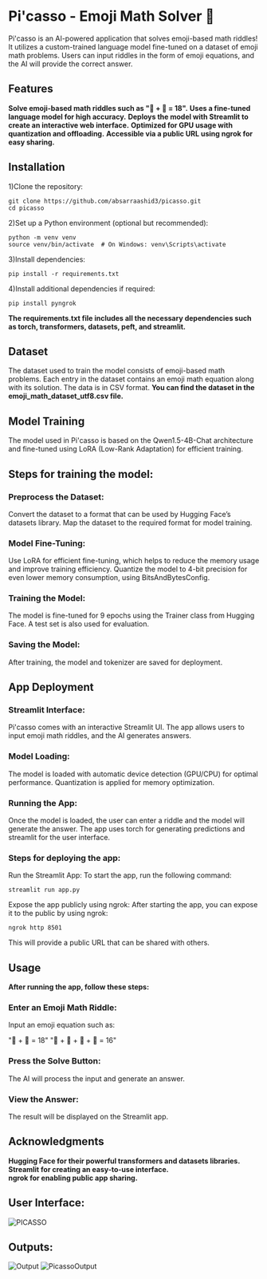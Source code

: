 # Pi'casso - Emoji Math Solver 🤖

Pi'casso is an AI-powered application that solves emoji-based math riddles! It utilizes a 
custom-trained language model fine-tuned on a dataset of emoji math problems. 
Users can input riddles in the form of emoji equations, and the AI will 
provide the correct answer.

## Features
**Solve emoji-based math riddles such as "🚀 + 🚀 = 18".**
**Uses a fine-tuned language model for high accuracy.**
**Deploys the model with Streamlit to create an interactive web interface.**
**Optimized for GPU usage with quantization and offloading.**
**Accessible via a public URL using ngrok for easy sharing.**

## Installation
1)Clone the repository:
```
git clone https://github.com/absarraashid3/picasso.git
cd picasso
```

2)Set up a Python environment (optional but recommended):
```
python -m venv venv
source venv/bin/activate  # On Windows: venv\Scripts\activate
```

3)Install dependencies:
```
pip install -r requirements.txt
```
4)Install additional dependencies if required:
```
pip install pyngrok
```
**The requirements.txt file includes all the necessary dependencies such as torch, transformers, datasets, peft, and streamlit.**

## Dataset
The dataset used to train the model consists of emoji-based math problems. Each entry in the dataset contains an emoji math equation along with its solution. The data is in CSV format.
**You can find the dataset in the emoji_math_dataset_utf8.csv file.**

## Model Training
The model used in Pi'casso is based on the Qwen1.5-4B-Chat architecture and fine-tuned using LoRA (Low-Rank Adaptation) for efficient training.

## Steps for training the model:
### Preprocess the Dataset:
Convert the dataset to a format that can be used by Hugging Face’s datasets library.
Map the dataset to the required format for model training.
### Model Fine-Tuning:
Use LoRA for efficient fine-tuning, which helps to reduce the memory usage and improve training efficiency.
Quantize the model to 4-bit precision for even lower memory consumption, using BitsAndBytesConfig.
### Training the Model:
The model is fine-tuned for 9 epochs using the Trainer class from Hugging Face. A test set is also used for evaluation.
### Saving the Model:
After training, the model and tokenizer are saved for deployment.

## App Deployment
### Streamlit Interface:
Pi'casso comes with an interactive Streamlit UI. The app allows users to input emoji math riddles, and the AI generates answers.

### Model Loading:
The model is loaded with automatic device detection (GPU/CPU) for optimal performance.
Quantization is applied for memory optimization.

### Running the App:
Once the model is loaded, the user can enter a riddle and the model will generate the answer.
The app uses torch for generating predictions and streamlit for the user interface.

### Steps for deploying the app:
Run the Streamlit App: To start the app, run the following command:
```
streamlit run app.py
```
Expose the app publicly using ngrok: After starting the app, you can expose it to the public by using ngrok:
```
ngrok http 8501
```
This will provide a public URL that can be shared with others.


## Usage
**After running the app, follow these steps:**
### Enter an Emoji Math Riddle:
Input an emoji equation such as:

"🚀 + 🚀 = 18"
"🍕 + 🍕 + 🍕 + 🍕 = 16"
### Press the Solve Button:
The AI will process the input and generate an answer.
### View the Answer:
The result will be displayed on the Streamlit app.

## Acknowledgments
**Hugging Face for their powerful transformers and datasets libraries.** <br>
**Streamlit for creating an easy-to-use interface.** <br>
**ngrok for enabling public app sharing.** <br>

## User Interface:
![PICASSO](https://github.com/user-attachments/assets/66bbaaf3-34c1-4301-a711-f0418b5b62da)
## Outputs:
![Output](https://github.com/user-attachments/assets/c5fc6b7e-443a-464e-bfb9-2095940c8628)
![PicassoOutput](https://github.com/user-attachments/assets/b57f0b64-c4a0-4246-be17-44736183086e)


